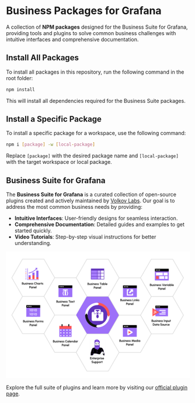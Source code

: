 # Business Packages for Grafana

A collection of **NPM packages** designed for the Business Suite for Grafana, providing tools and plugins to solve common business challenges with intuitive interfaces and comprehensive documentation.

## Install All Packages

To install all packages in this repository, run the following command in the root folder:

```bash
npm install
```

This will install all dependencies required for the Business Suite packages.

## Install a Specific Package

To install a specific package for a workspace, use the following command:

```bash
npm i [package] -w [local-package]
```

Replace `[package]` with the desired package name and `[local-package]` with the target workspace or local package.

## Business Suite for Grafana

The **Business Suite for Grafana** is a curated collection of open-source plugins created and actively maintained by [Volkov Labs](https://volkovlabs.io/). Our goal is to address the most common business needs by providing:

- **Intuitive Interfaces**: User-friendly designs for seamless interaction.
- **Comprehensive Documentation**: Detailed guides and examples to get started quickly.
- **Video Tutorials**: Step-by-step visual instructions for better understanding.

[![Business Suite for Grafana](https://raw.githubusercontent.com/VolkovLabs/.github/main/business.png)](https://volkovlabs.io/plugins/)

Explore the full suite of plugins and learn more by visiting our [official plugin page](https://volkovlabs.io/plugins/).
